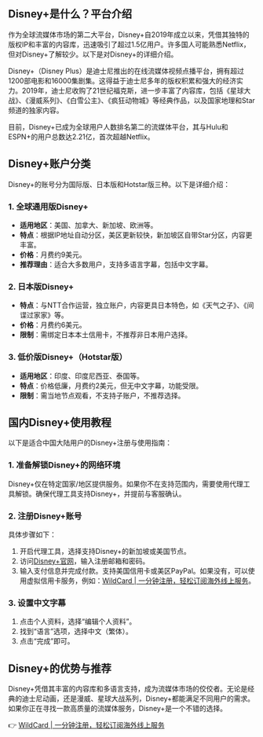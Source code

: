 ## Disney+是什么？平台介绍

作为全球流媒体市场的第二大平台，Disney+自2019年成立以来，凭借其独特的版权IP和丰富的内容库，迅速吸引了超过1.5亿用户。许多国人可能熟悉Netflix，但对Disney+了解较少。以下是对Disney+的详细介绍。

Disney+（Disney Plus）是迪士尼推出的在线流媒体视频点播平台，拥有超过1200部电影和16000集剧集。这得益于迪士尼多年的版权积累和强大的经济实力。2019年，迪士尼收购了21世纪福克斯，进一步丰富了内容库，包括《星球大战》、《漫威系列》、《白雪公主》、《疯狂动物城》等经典作品，以及国家地理和Star频道的独家内容。

目前，Disney+已成为全球用户人数排名第二的流媒体平台，其与Hulu和ESPN+的用户总数达2.21亿，首次超越Netflix。

## Disney+账户分类

Disney+的账号分为国际版、日本版和Hotstar版三种。以下是详细介绍：

### 1. 全球通用版Disney+
- **适用地区**：美国、加拿大、新加坡、欧洲等。
- **特点**：根据IP地址自动分区，美区更新较快，新加坡区自带Star分区，内容更丰富。
- **价格**：月费约9美元。
- **推荐理由**：适合大多数用户，支持多语言字幕，包括中文字幕。

### 2. 日本版Disney+
- **特点**：与NTT合作运营，独立账户，内容更具日本特色，如《天气之子》、《间谍过家家》等。
- **价格**：月费约6美元。
- **限制**：需绑定日本本土信用卡，不推荐非日本用户选择。

### 3. 低价版Disney+（Hotstar版）
- **适用地区**：印度、印度尼西亚、泰国等。
- **特点**：价格低廉，月费约2美元，但无中文字幕，功能受限。
- **限制**：需当地节点观看，不支持子账户，不推荐选择。

## 国内Disney+使用教程

以下是适合中国大陆用户的Disney+注册与使用指南：

### 1. 准备解锁Disney+的网络环境
Disney+仅在特定国家/地区提供服务。如果你不在支持范围内，需要使用代理工具解锁。确保代理工具支持Disney+，并提前与客服确认。

### 2. 注册Disney+账号
具体步骤如下：
1. 开启代理工具，选择支持Disney+的新加坡或美国节点。
2. 访问[Disney+官网](https://bit.ly/bewildcard)，输入注册邮箱和密码。
3. 输入支付信息并完成付款。支持美国信用卡或美区PayPal。如果没有，可以使用虚拟信用卡服务，例如：[WildCard | 一分钟注册，轻松订阅海外线上服务](https://bit.ly/bewildcard)。

### 3. 设置中文字幕
1. 点击个人资料，选择“编辑个人资料”。
2. 找到“语言”选项，选择中文（繁体）。
3. 点击“完成”即可。

## Disney+的优势与推荐

Disney+凭借其丰富的内容库和多语言支持，成为流媒体市场的佼佼者。无论是经典的迪士尼动画，还是漫威、星球大战系列，Disney+都能满足不同用户的需求。如果你正在寻找一款高质量的流媒体服务，Disney+是一个不错的选择。

👉 [WildCard | 一分钟注册，轻松订阅海外线上服务](https://bit.ly/bewildcard)